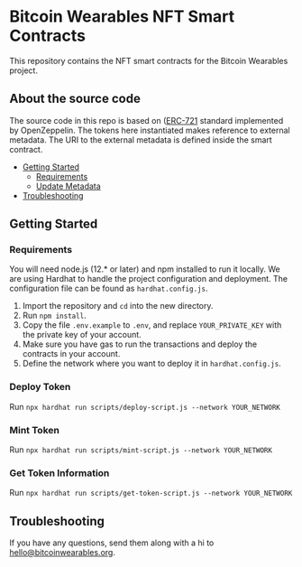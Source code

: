 # Bitcoin Wearables NFT Smart Contracts <!-- omit in toc -->

This repository contains the NFT smart contracts for the Bitcoin Wearables project.

## About the source code

The source code in this repo is based on ([ERC-721](https://github.com/ethereum/EIPs/blob/master/EIPS/eip-721.md) standard implemented by OpenZeppelin. The tokens here instantiated makes reference to external metadata. The URI to the external metadata is defined inside the smart contract.

- [Getting Started](#getting-started)
  - [Requirements](#requirements)
  - [Update Metadata](#update-metadata)
- [Troubleshooting](#troubleshooting)

## Getting Started

### Requirements
You will need node.js (12.* or later) and npm installed to run it locally. We are using Hardhat to handle the project configuration and deployment. The configuration file can be found as `hardhat.config.js`.

1. Import the repository and `cd` into the new directory.
2. Run `npm install`.
3. Copy the file `.env.example` to `.env`, and replace `YOUR_PRIVATE_KEY` with the private key of your account.
4. Make sure you have gas to run the transactions and deploy the contracts in your account.
5. Define the network where you want to deploy it in `hardhat.config.js`.

### Deploy Token
Run `npx hardhat run scripts/deploy-script.js --network YOUR_NETWORK`

### Mint Token
Run `npx hardhat run scripts/mint-script.js --network YOUR_NETWORK`

### Get Token Information
Run `npx hardhat run scripts/get-token-script.js --network YOUR_NETWORK`

## Troubleshooting

If you have any questions, send them along with a hi to hello@bitcoinwearables.org.
